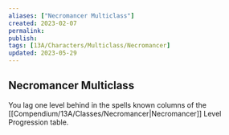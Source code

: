 ```yaml
---
aliases: ["Necromancer Multiclass"]
created: 2023-02-07
permalink: 
publish: 
tags: [13A/Characters/Multiclass/Necromancer]
updated: 2023-05-29
---
```


## Necromancer Multiclass

You lag one level behind in the spells known columns of the [[Compendium/13A/Classes/Necromancer|Necromancer]] Level Progression table. 